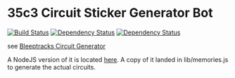 # 35c3 Circuit Sticker Generator Bot

[![Build Status](https://travis-ci.org/EdJoPaTo/BastionSiegeAssistBot.svg?branch=master)](https://travis-ci.org/EdJoPaTo/BastionSiegeAssistBot)
[![Dependency Status](https://david-dm.org/EdJoPaTo/BastionSiegeAssistBot/status.svg)](https://david-dm.org/EdJoPaTo/BastionSiegeAssistBot)
[![Dependency Status](https://david-dm.org/EdJoPaTo/BastionSiegeAssistBot/dev-status.svg)](https://david-dm.org/EdJoPaTo/BastionSiegeAssistBot?type=dev)

see [Bleeptracks Circuit Generator](https://35c3.bleeptrack.de)

A NodeJS version of it is located [here](https://github.com/EdJoPaTo/35c3-circuit-generator/tree/nodejs). A copy of it landed in lib/memories.js to generate the actual circuits.
